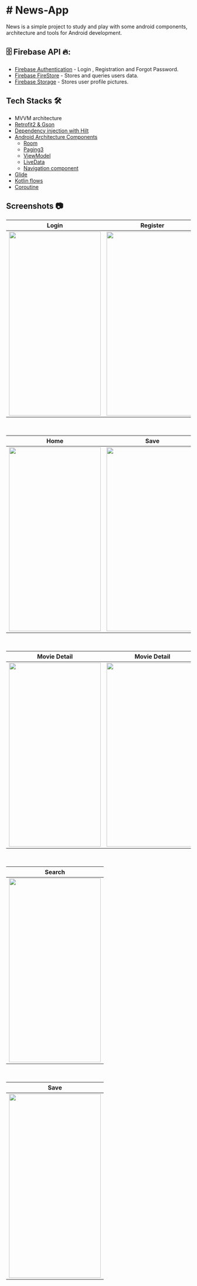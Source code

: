 # # News-App
News is a simple project to study and play with some android components, architecture and tools for Android development.

## 🗄 Firebase API 🔥:
* [Firebase Authentication](https://firebase.google.com/docs/auth) - Login , Registration and Forgot Password.
* [Firebase FireStore](https://firebase.google.com/docs/firestore) - Stores and queries users data.
* [Firebase Storage](https://firebase.google.com/docs/storage) - Stores user profile pictures.

## Tech Stacks 🛠️
* MVVM architecture
* [Retrofit2 & Gson](https://github.com/square/retrofit)
* [Dependency injection with Hilt](https://developer.android.com/training/dependency-injection/hilt-android)
* [Android Architecture Components](https://developer.android.com/topic/libraries/architecture)
  * [Room](https://developer.android.com/training/data-storage/room)
  * [Paging3](https://developer.android.com/topic/libraries/architecture/paging/v3-overview)
  * [ViewModel](https://developer.android.com/reference/androidx/lifecycle/ViewModel)
  * [LiveData](https://developer.android.com/topic/libraries/architecture/livedata)
  * [Navigation component](https://developer.android.com/guide/navigation)
* [Glide](https://github.com/bumptech/glide)
* [Kotlin flows](https://developer.android.com/kotlin/flow)
* [Coroutine](https://developer.android.com/kotlin/coroutines)


## Screenshots 📷

| Login | Register | Forgot password |
| ----- | -------- | --------------- |
|<img src="https://user-images.githubusercontent.com/105628110/231798224-2045cb32-dc4f-4108-b916-d25baa70153f.png" width="250" height="500"/>|<img src="https://user-images.githubusercontent.com/105628110/231800076-66613c67-a97d-44db-8f6c-ee0c7cd1afeb.png" width="250" height="500"/>|<img src="https://user-images.githubusercontent.com/105628110/231799337-bb6f0217-dc5a-4a12-93ca-2ff468d1aee8.png" width="250" height="500"/>

</br>

| Home | Save | Profile |
| ---- | ---- | ------- |
|<img src="https://user-images.githubusercontent.com/105628110/231800431-5c01b2b8-25b5-449d-9f7d-b61ff3676877.png" width="250" height="500"/>|<img src="https://user-images.githubusercontent.com/105628110/231800445-f7c8206e-443a-40a7-8440-2348025a12c9.png" width="250" height="500"/>|<img src="https://user-images.githubusercontent.com/105628110/231800459-a1b957af-0635-4008-b140-a80adc0a53ff.png" width="250" height="500"/>

</br>

| Movie Detail | Movie Detail | Movie Detail |
| ------------ | ------------ | ------------ |
|<img src="https://user-images.githubusercontent.com/105628110/194260905-4d16899e-7d0e-40a7-885d-c2d5b1178c12.png" width="250" height="500"/>|<img src="https://user-images.githubusercontent.com/105628110/194261045-ffc4e4e2-2e48-4e6c-ba11-6ef86b756079.png" width="250" height="500"/>|<img src="https://user-images.githubusercontent.com/105628110/194261439-23754299-ea3f-44b1-97ea-9847e8f8ce4f.png" width="250" height="500"/>

</br>

| Search |
| ------ |
|<img src="https://user-images.githubusercontent.com/105628110/194261916-09b27ebd-0192-4199-b5d3-f86846ffc252.png" width="250" height="500"/>|

</br>

| Save |
| ---- |
|<img src="https://user-images.githubusercontent.com/105628110/194262290-48e17e0c-9102-45e7-8c83-feb0eb47d6de.png" width="250" height="500"/>|

</br>

